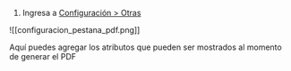 1. Ingresa a [Configuración > Otras](https://app.coti.mx/settings/config/)


![[configuracion_pestana_pdf.png]]


Aquí puedes agregar los atributos que pueden ser mostrados al momento de generar el PDF